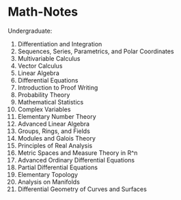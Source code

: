 # Math-Notes

Undergraduate:
1. Differentiation and Integration
2. Sequences, Series, Parametrics, and Polar Coordinates
3. Multivariable Calculus
4. Vector Calculus
5. Linear Algebra
6. Differential Equations
7. Introduction to Proof Writing
8. Probability Theory
9. Mathematical Statistics
10. Complex Variables
11. Elementary Number Theory
12. Advanced Linear Algebra
13. Groups, Rings, and Fields
14. Modules and Galois Theory
15. Principles of Real Analysis
16. Metric Spaces and Measure Theory in R^n
17. Advanced Ordinary Differential Equations
18. Partial Differential Equations
19. Elementary Topology
20. Analysis on Manifolds
21. Differential Geometry of Curves and Surfaces



